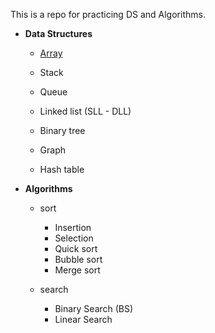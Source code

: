 
This is a repo for practicing DS and Algorithms.

- **Data Structures** 
  - [Array](./3-interview-questions/array)
  - Stack
  - Queue
  
  - Linked list (SLL - DLL)
  - Binary tree
  - Graph
  - Hash table
  
 - **Algorithms**
    - sort
      - Insertion
      - Selection
      - Quick sort
      - Bubble sort
      - Merge sort
      
    - search
      - Binary Search (BS)
      - Linear Search


